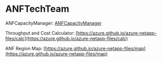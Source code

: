 # ANFTechTeam

ANFCapacityManager: [ANFCapacityManager](https://github.com/ANFTechTeam/ANFCapacityManager)

Throughput and Cost Calculator: [https://azure.github.io/azure-netapp-files/calc](https://azure.github.io/azure-netapp-files/calc)

ANF Region Map: [https://azure.github.io/azure-netapp-files/map](https://azure.github.io/azure-netapp-files/map)
